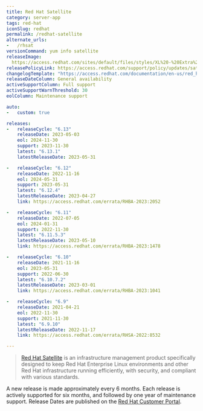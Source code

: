 ```yaml
---
title: Red Hat Satellite
category: server-app
tags: red-hat
iconSlug: redhat
permalink: /redhat-satellite
alternate_urls:
-   /rhsat
versionCommand: yum info satellite
releaseImage: 
  https://access.redhat.com/sites/default/files/styles/XL%20-%20Extra%20Large/public/images/satellite_n-2_lifecycle_latest_v2.png
releasePolicyLink: https://access.redhat.com/support/policy/updates/satellite
changelogTemplate: "https://access.redhat.com/documentation/en-us/red_hat_satellite/__RELEASE_CYCLE__/html/release_notes/index"
releaseDateColumn: General availability
activeSupportColumn: Full support
activeSupportWarnThreshold: 30
eolColumn: Maintenance support

auto:
-   custom: true

releases:
-   releaseCycle: "6.13"
    releaseDate: 2023-05-03
    eol: 2024-11-30
    support: 2023-11-30
    latest: "6.13.1"
    latestReleaseDate: 2023-05-31

-   releaseCycle: "6.12"
    releaseDate: 2022-11-16
    eol: 2024-05-31
    support: 2023-05-31
    latest: "6.12.4"
    latestReleaseDate: 2023-04-27
    link: https://access.redhat.com/errata/RHBA-2023:2052

-   releaseCycle: "6.11"
    releaseDate: 2022-07-05
    eol: 2024-01-31
    support: 2022-11-30
    latest: "6.11.5.3"
    latestReleaseDate: 2023-05-10
    link: https://access.redhat.com/errata/RHBA-2023:1478

-   releaseCycle: "6.10"
    releaseDate: 2021-11-16
    eol: 2023-05-31
    support: 2022-06-30
    latest: "6.10.7.2"
    latestReleaseDate: 2023-03-01
    link: https://access.redhat.com/errata/RHBA-2023:1041

-   releaseCycle: "6.9"
    releaseDate: 2021-04-21
    eol: 2022-11-30
    support: 2021-11-30
    latest: "6.9.10"
    latestReleaseDate: 2022-11-17
    link: https://access.redhat.com/errata/RHSA-2022:8532

---
```


> [Red Hat Satellite](https://www.redhat.com/technologies/management/satellite) is an infrastructure
> management product specifically designed to keep Red Hat Enterprise Linux environments and other
> Red Hat infrastructure running efficiently, with security, and compliant with various standards.

A new release is made approximately every 6 months. Each release is actively supported for six
months,  and followed by one year of maintenance support. Release Dates are published on the
[Red Hat Customer Portal](https://access.redhat.com/articles/1365633).
